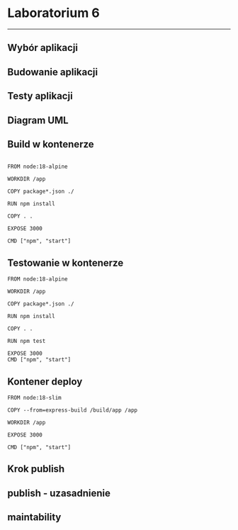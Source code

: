 # Laboratorium 6

---

## Wybór aplikacji

## Budowanie aplikacji

## Testy aplikacji

## Diagram UML

## Build w kontenerze

```

FROM node:18-alpine

WORKDIR /app

COPY package*.json ./

RUN npm install

COPY . .

EXPOSE 3000

CMD ["npm", "start"]

```

## Testowanie w kontenerze

```
FROM node:18-alpine

WORKDIR /app

COPY package*.json ./

RUN npm install

COPY . .

RUN npm test

EXPOSE 3000
CMD ["npm", "start"]

```

## Kontener deploy

```
FROM node:18-slim

COPY --from=express-build /build/app /app

WORKDIR /app

EXPOSE 3000

CMD ["npm", "start"]

```

## Krok publish

## publish - uzasadnienie

## maintability


